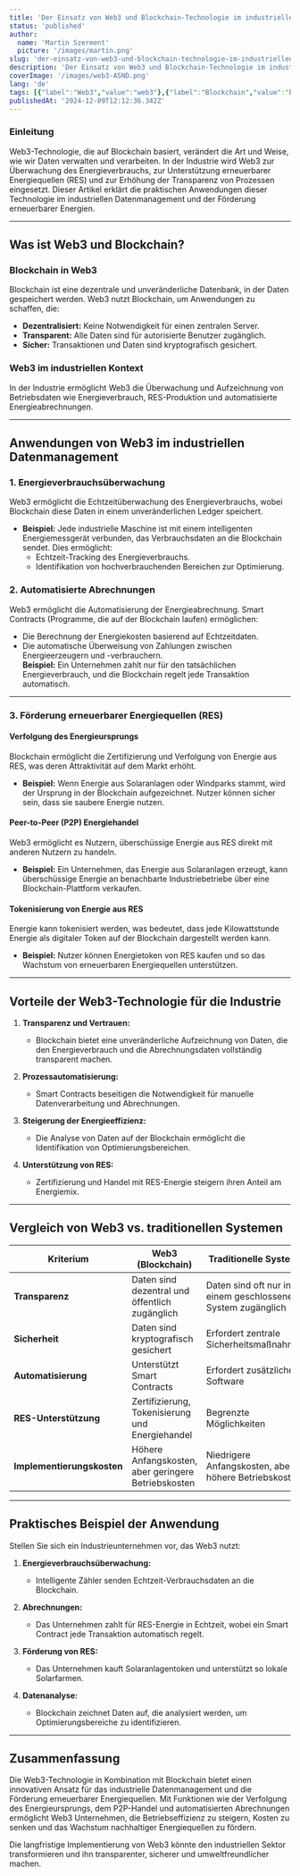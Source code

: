```yaml
---
title: 'Der Einsatz von Web3 und Blockchain-Technologie im industriellen Datenmanagement und zur Förderung erneuerbarer Energiequellen'
status: 'published'
author:
  name: 'Martin Szerment'
  picture: '/images/martin.png'
slug: 'der-einsatz-von-web3-und-blockchain-technologie-im-industriellen-datenmanagement-und-zur-foerderung-erneuerbarer-energiequellen'
description: 'Der Einsatz von Web3 und Blockchain-Technologie im industriellen Datenmanagement und zur Förderung erneuerbarer Energiequellen (RES). Dieser Artikel befasst sich mit der Überwachung des Energieverbrauchs, automatisierten Abrechnungen, der Tokenisierung von Energie und dem Peer-to-Peer-Handel, mit dem Schwerpunkt auf den Vorteilen von Web3 in der Industrie.'
coverImage: '/images/web3-A5ND.png'
lang: 'de'
tags: [{"label":"Web3","value":"web3"},{"label":"Blockchain","value":"blockchain"},{"label":"RES","value":"res"},{"label":"Erneuerbare Energiequellen","value":"renewableEnergySources"},{"label":"Energietokenisierung","value":"energyTokenization"},{"label":"Smart Contracts","value":"smartContracts"},{"label":"Energieverbrauchsüberwachung","value":"energyConsumptionMonitoring"},{"label":"Automatisierte Abrechnungen","value":"automatedSettlements"},{"label":"P2P-Energiehandel","value":"p2pEnergyTrading"},{"label":"Nachhaltige Energie","value":"sustainableEnergy"}]
publishedAt: '2024-12-09T12:12:36.342Z'
---
```


### **Einleitung**

Web3-Technologie, die auf Blockchain basiert, verändert die Art und Weise, wie wir Daten verwalten und verarbeiten. In der Industrie wird Web3 zur Überwachung des Energieverbrauchs, zur Unterstützung erneuerbarer Energiequellen (RES) und zur Erhöhung der Transparenz von Prozessen eingesetzt. Dieser Artikel erklärt die praktischen Anwendungen dieser Technologie im industriellen Datenmanagement und der Förderung erneuerbarer Energien.

---

## **Was ist Web3 und Blockchain?**

### **Blockchain in Web3**

Blockchain ist eine dezentrale und unveränderliche Datenbank, in der Daten gespeichert werden. Web3 nutzt Blockchain, um Anwendungen zu schaffen, die:

- **Dezentralisiert:** Keine Notwendigkeit für einen zentralen Server.
- **Transparent:** Alle Daten sind für autorisierte Benutzer zugänglich.
- **Sicher:** Transaktionen und Daten sind kryptografisch gesichert.

### **Web3 im industriellen Kontext**

In der Industrie ermöglicht Web3 die Überwachung und Aufzeichnung von Betriebsdaten wie Energieverbrauch, RES-Produktion und automatisierte Energieabrechnungen.

---

## **Anwendungen von Web3 im industriellen Datenmanagement**

### **1. Energieverbrauchsüberwachung**

Web3 ermöglicht die Echtzeitüberwachung des Energieverbrauchs, wobei Blockchain diese Daten in einem unveränderlichen Ledger speichert.

- **Beispiel:** Jede industrielle Maschine ist mit einem intelligenten Energiemessgerät verbunden, das Verbrauchsdaten an die Blockchain sendet. Dies ermöglicht:
  - Echtzeit-Tracking des Energieverbrauchs.
  - Identifikation von hochverbrauchenden Bereichen zur Optimierung.

### **2. Automatisierte Abrechnungen**

Web3 ermöglicht die Automatisierung der Energieabrechnung. Smart Contracts (Programme, die auf der Blockchain laufen) ermöglichen:

- Die Berechnung der Energiekosten basierend auf Echtzeitdaten.
- Die automatische Überweisung von Zahlungen zwischen Energieerzeugern und -verbrauchern.  
  **Beispiel:** Ein Unternehmen zahlt nur für den tatsächlichen Energieverbrauch, und die Blockchain regelt jede Transaktion automatisch.

---

### **3. Förderung erneuerbarer Energiequellen (RES)**

#### **Verfolgung des Energieursprungs**

Blockchain ermöglicht die Zertifizierung und Verfolgung von Energie aus RES, was deren Attraktivität auf dem Markt erhöht.

- **Beispiel:** Wenn Energie aus Solaranlagen oder Windparks stammt, wird der Ursprung in der Blockchain aufgezeichnet. Nutzer können sicher sein, dass sie saubere Energie nutzen.

#### **Peer-to-Peer (P2P) Energiehandel**

Web3 ermöglicht es Nutzern, überschüssige Energie aus RES direkt mit anderen Nutzern zu handeln.

- **Beispiel:** Ein Unternehmen, das Energie aus Solaranlagen erzeugt, kann überschüssige Energie an benachbarte Industriebetriebe über eine Blockchain-Plattform verkaufen.

#### **Tokenisierung von Energie aus RES**

Energie kann tokenisiert werden, was bedeutet, dass jede Kilowattstunde Energie als digitaler Token auf der Blockchain dargestellt werden kann.

- **Beispiel:** Nutzer können Energietoken von RES kaufen und so das Wachstum von erneuerbaren Energiequellen unterstützen.

---

## **Vorteile der Web3-Technologie für die Industrie**

1. **Transparenz und Vertrauen:**

   - Blockchain bietet eine unveränderliche Aufzeichnung von Daten, die den Energieverbrauch und die Abrechnungsdaten vollständig transparent machen.

2. **Prozessautomatisierung:**

   - Smart Contracts beseitigen die Notwendigkeit für manuelle Datenverarbeitung und Abrechnungen.

3. **Steigerung der Energieeffizienz:**

   - Die Analyse von Daten auf der Blockchain ermöglicht die Identifikation von Optimierungsbereichen.

4. **Unterstützung von RES:**

   - Zertifizierung und Handel mit RES-Energie steigern ihren Anteil am Energiemix.

---

## **Vergleich von Web3 vs. traditionellen Systemen**

| **Kriterium** | **Web3 (Blockchain)** | **Traditionelle Systeme** |
| --- | --- | --- |
| **Transparenz** | Daten sind dezentral und öffentlich zugänglich | Daten sind oft nur in einem geschlossenen System zugänglich |
| **Sicherheit** | Daten sind kryptografisch gesichert | Erfordert zentrale Sicherheitsmaßnahmen |
| **Automatisierung** | Unterstützt Smart Contracts | Erfordert zusätzliche Software |
| **RES-Unterstützung** | Zertifizierung, Tokenisierung und Energiehandel | Begrenzte Möglichkeiten |
| **Implementierungskosten** | Höhere Anfangskosten, aber geringere Betriebskosten | Niedrigere Anfangskosten, aber höhere Betriebskosten |

---

## **Praktisches Beispiel der Anwendung**

Stellen Sie sich ein Industrieunternehmen vor, das Web3 nutzt:

1. **Energieverbrauchsüberwachung:**

   - Intelligente Zähler senden Echtzeit-Verbrauchsdaten an die Blockchain.

2. **Abrechnungen:**

   - Das Unternehmen zahlt für RES-Energie in Echtzeit, wobei ein Smart Contract jede Transaktion automatisch regelt.

3. **Förderung von RES:**

   - Das Unternehmen kauft Solaranlagentoken und unterstützt so lokale Solarfarmen.

4. **Datenanalyse:**

   - Blockchain zeichnet Daten auf, die analysiert werden, um Optimierungsbereiche zu identifizieren.

---

## **Zusammenfassung**

Die Web3-Technologie in Kombination mit Blockchain bietet einen innovativen Ansatz für das industrielle Datenmanagement und die Förderung erneuerbarer Energiequellen. Mit Funktionen wie der Verfolgung des Energieursprungs, dem P2P-Handel und automatisierten Abrechnungen ermöglicht Web3 Unternehmen, die Betriebseffizienz zu steigern, Kosten zu senken und das Wachstum nachhaltiger Energiequellen zu fördern.

Die langfristige Implementierung von Web3 könnte den industriellen Sektor transformieren und ihn transparenter, sicherer und umweltfreundlicher machen.
